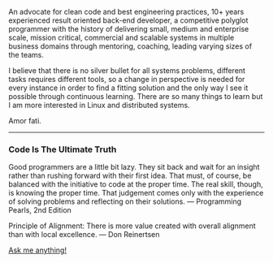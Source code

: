 An advocate for clean code and best engineering practices, 10+ years experienced result oriented back-end developer, a competitive polyglot programmer with the history of delivering small, medium and enterprise scale, mission critical, commercial and scalable systems in multiple business domains through mentoring, coaching, leading varying sizes of the teams.  

I believe that there is no silver bullet for all systems problems, different tasks requires different tools, so a change in perspective is needed for every instance in order to find a fitting solution and the only way I see it possible through continuous learning. There are so many things to learn but I am more interested in Linux and distributed systems.

Amor fati.

---

### Code Is The Ultimate Truth 


Good programmers are a little bit lazy. 
They sit back and wait for an insight 
rather than rushing forward with their 
first idea. That must, of course, be 
balanced with the initiative to code at 
the proper time. The real skill, though, 
is knowing the proper time. That judgement 
comes only with the experience of solving 
problems and reflecting on their solutions.
— Programming Pearls, 2nd Edition


Principle of Alignment: 
There is more value created with overall 
alignment than with local excellence. 
— Don Reinertsen


[Ask me anything!](https://github.com/codeanit/ama/issues/new)




